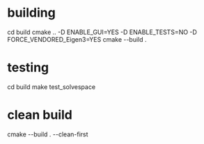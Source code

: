 # building
cd build
cmake .. -D ENABLE_GUI=YES -D ENABLE_TESTS=NO -D FORCE_VENDORED_Eigen3=YES
cmake --build .

# testing
cd build
make test_solvespace

# clean build
cmake --build . --clean-first
